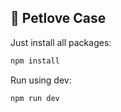 ## 💜 Petlove Case

Just install all packages:
```bash
npm install
```

Run using dev:
```bash
npm run dev
```
